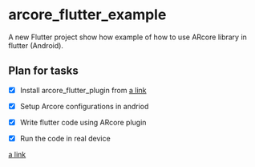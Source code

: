 # arcore_flutter_example

A new Flutter project show how example of how to use ARcore library in flutter (Android).

## Plan for tasks

* [x] Install arcore_flutter_plugin from 
[a link](https://pub.dev/packages/arcore_flutter_plugin#-readme-tab-)
* [x] Setup Arcore configurations in andriod
* [x] Write flutter code using ARcore plugin
* [x] Run the code in real device


[a link](https://twitter.com/Ayman_WaM/status/1261613556941959168?s=20)